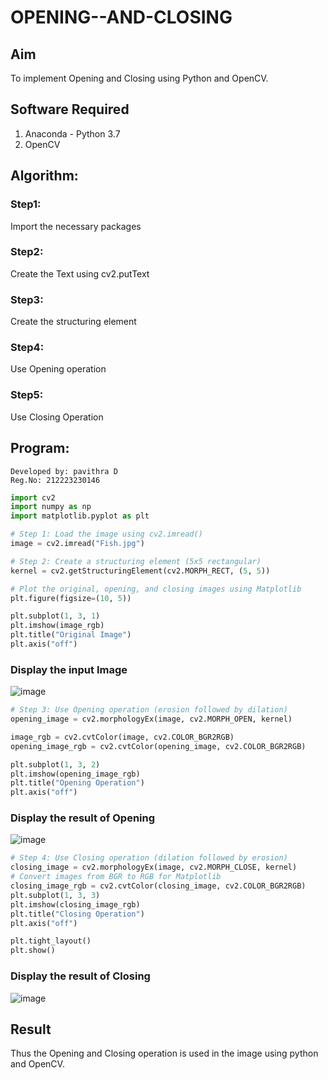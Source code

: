 # OPENING--AND-CLOSING
## Aim
To implement Opening and Closing using Python and OpenCV.

## Software Required
1. Anaconda - Python 3.7
2. OpenCV
## Algorithm:

### Step1:
Import the necessary packages


### Step2:
Create the Text using cv2.putText

### Step3:
Create the structuring element

### Step4:
Use Opening operation

### Step5:
Use Closing Operation

 
## Program:
```
Developed by: pavithra D
Reg.No: 212223230146
```

```python
import cv2
import numpy as np
import matplotlib.pyplot as plt

# Step 1: Load the image using cv2.imread()
image = cv2.imread("Fish.jpg")  

# Step 2: Create a structuring element (5x5 rectangular)
kernel = cv2.getStructuringElement(cv2.MORPH_RECT, (5, 5))

# Plot the original, opening, and closing images using Matplotlib
plt.figure(figsize=(10, 5))

plt.subplot(1, 3, 1)
plt.imshow(image_rgb)
plt.title("Original Image")
plt.axis("off")

```

### Display the input Image
![image](https://github.com/user-attachments/assets/c6772ac7-5d88-46ba-9c06-f63c15e3c7ed)
<br>
```python
# Step 3: Use Opening operation (erosion followed by dilation)
opening_image = cv2.morphologyEx(image, cv2.MORPH_OPEN, kernel)

image_rgb = cv2.cvtColor(image, cv2.COLOR_BGR2RGB)
opening_image_rgb = cv2.cvtColor(opening_image, cv2.COLOR_BGR2RGB)

plt.subplot(1, 3, 2)
plt.imshow(opening_image_rgb)
plt.title("Opening Operation")
plt.axis("off")
```

### Display the result of Opening
![image](https://github.com/user-attachments/assets/1dc47e42-1357-449e-9d9b-6984ddb666a6)
<br>
```python
# Step 4: Use Closing operation (dilation followed by erosion)
closing_image = cv2.morphologyEx(image, cv2.MORPH_CLOSE, kernel)
# Convert images from BGR to RGB for Matplotlib
closing_image_rgb = cv2.cvtColor(closing_image, cv2.COLOR_BGR2RGB)
plt.subplot(1, 3, 3)
plt.imshow(closing_image_rgb)
plt.title("Closing Operation")
plt.axis("off")

plt.tight_layout()
plt.show()

```
### Display the result of Closing
![image](https://github.com/user-attachments/assets/4f0cd2c5-bbdd-4cbc-bf99-ab1bc25001be)
<br>
## Result
Thus the Opening and Closing operation is used in the image using python and OpenCV.
